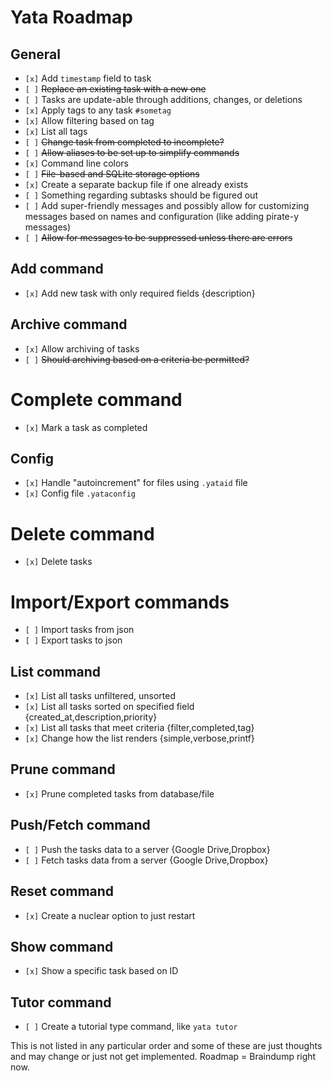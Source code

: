 # Yata Roadmap

## General
- `[x]` Add `timestamp` field to task
- `[ ]` ~~Replace an existing task with a new one~~
- `[ ]` Tasks are update-able through additions, changes, or deletions
- `[x]` Apply tags to any task `#sometag`
- `[x]` Allow filtering based on tag
- `[x]` List all tags
- `[ ]` ~~Change task from completed to incomplete?~~
- `[ ]` ~~Allow aliases to be set up to simplify commands~~
- `[x]` Command line colors
- `[ ]` ~~File-based and SQLite storage options~~
- `[x]` Create a separate backup file if one already exists
- `[ ]` Something regarding subtasks should be figured out
- `[ ]` Add super-friendly messages and possibly allow for customizing messages based on names and configuration (like adding pirate-y messages)
- `[ ]` ~~Allow for messages to be suppressed unless there are errors~~

## Add command
- `[x]` Add new task with only required fields {description}

## Archive command
- `[x]` Allow archiving of tasks
- `[ ]` ~~Should archiving based on a criteria be permitted?~~

# Complete command 
- `[x]` Mark a task as completed

## Config
- `[x]` Handle "autoincrement" for files using `.yataid` file
- `[x]` Config file `.yataconfig`

# Delete command
- `[x]` Delete tasks

# Import/Export commands
- `[ ]` Import tasks from json
- `[ ]` Export tasks to json

## List command
- `[x]` List all tasks unfiltered, unsorted
- `[x]` List all tasks sorted on specified field {created_at,description,priority}
- `[x]` List all tasks that meet criteria {filter,completed,tag}
- `[x]` Change how the list renders {simple,verbose,printf}

## Prune command
- `[x]` Prune completed tasks from database/file

## Push/Fetch command
- `[ ]` Push the tasks data to a server {Google Drive,Dropbox}
- `[ ]` Fetch tasks data from a server {Google Drive,Dropbox}

## Reset command
- `[x]` Create a nuclear option to just restart

## Show command
- `[x]` Show a specific task based on ID

## Tutor command
- `[ ]` Create a tutorial type command, like `yata tutor`


This is not listed in any particular order and some of these are just thoughts and may change or just not get implemented. Roadmap = Braindump right now.